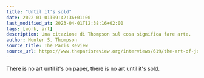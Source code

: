 ```yaml
---
title: "Until it's sold"
date: 2022-01-01T09:42:36+01:00
last_modified_at: 2023-04-01T12:38:16+02:00
tags: [work, art]
description: Una citazione di Thompson sul cosa significa fare arte.
author: Hunter S. Thompson
source_title: The Paris Review
source_url: https://www.theparisreview.org/interviews/619/the-art-of-journalism-no-1-hunter-s-thompson
---
```


There is no art until it's on paper, there is no art until it's sold.
